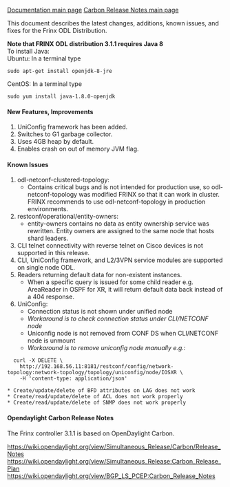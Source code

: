 [Documentation main page](https://frinxio.github.io/Frinx-docs/)
[Carbon Release Notes main page](https://frinxio.github.io/Frinx-docs/FRINX_ODL_Distribution/Carbon/release_notes.html)

This document describes the latest changes, additions, known issues, and fixes for the Frinx ODL Distribution.<!--more-->

**Note that FRINX ODL distribution 3.1.1 requires Java 8**  
To install Java:  
Ubuntu: In a terminal type

    sudo apt-get install openjdk-8-jre

CentOS: In a terminal type

    sudo yum install java-1.8.0-openjdk

#### New Features, Improvements
1. UniConfig framework has been added.
2. Switches to G1 garbage collector.
3. Uses 4GB heap by default.
4. Enables crash on out of memory JVM flag.

#### Known Issues
1. odl-netconf-clustered-topology:
    * Contains critical bugs and is not intended for production use, so odl-netconf-topology was modified FRINX so that it can work in cluster. FRINX recommends to use odl-netconf-topology in production environments.
2. restconf/operational/entity-owners:
    * entity-owners contains no data as entity ownership service was rewritten. Entity owners are assigned to the same node that hosts shard leaders.
3. CLI telnet connectivity with reverse telnet on Cisco devices is not supported in this release.
4. CLI, UniConfig framework, and L2/3VPN service modules are supported on single node ODL.
5. Readers returning default data for non-existent instances.
    * When a specific query is issued for some child reader e.g. AreaReader in OSPF for XR, it will return default data back instead of a 404 response.
6. UniConfig:
    * Connection status is not shown under unified node
    * *Workaround is to check connection status under CLI/NETCONF node*
    * Uniconfig node is not removed from CONF DS when CLI/NETCONF node is unmount
    * *Workaround is to remove uniconfig node manually e.g.:*
```
  curl -X DELETE \
    http://192.168.56.11:8181/restconf/config/network-topology:network-topology/topology/uniconfig/node/IOSXR \
    -H 'content-type: application/json'
```    
    * Create/update/delete of BFD attributes on LAG does not work
    * Create/read/update/delete of ACL does not work properly
    * Create/read/update/delete of SNMP does not work properly

#### Opendaylight Carbon Release Notes
The Frinx controller 3.1.1 is based on OpenDaylight Carbon.

<https://wiki.opendaylight.org/view/Simultaneous_Release/Carbon/Release_Notes>
<https://wiki.opendaylight.org/view/Simultaneous_Release:Carbon_Release_Plan>
<https://wiki.opendaylight.org/view/BGP_LS_PCEP:Carbon_Release_Notes>
